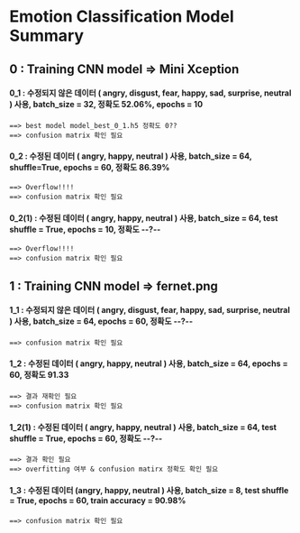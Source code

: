 # Emotion Classification Model Summary

## 0 : Training CNN model => Mini Xception

#### 0_1 : 수정되지 않은 데이터 ( angry, disgust, fear, happy, sad, surprise, neutral ) 사용, batch_size = 32, 정확도 52.06%, epochs = 10 
	==> best model model_best_0_1.h5 정확도 0??
	==> confusion matrix 확인 필요


#### 0_2 : 수정된 데이터 ( angry, happy, neutral ) 사용, batch_size = 64, shuffle=True, epochs = 60, 정확도 86.39%
	==> Overflow!!!!
	==> confusion matrix 확인 필요

#### 0_2(1) : 수정된 데이터 ( angry, happy, neutral ) 사용, batch_size = 64, test shuffle = True, epochs = 10, 정확도 --?--
	==> Overflow!!!!
	==> confusion matrix 확인 필요



## 1 : Training CNN model => fernet.png

#### 1_1 : 수정되지 않은 데이터 ( angry, disgust, fear, happy, sad, surprise, neutral ) 사용, batch_size = 64, epochs = 60, 정확도 --?--
	==> confusion matrix 확인 필요

#### 1_2 : 수정된 데이터 ( angry, happy, neutral ) 사용, batch_size = 64, epochs = 60, 정확도 91.33
	==> 결과 재확인 필요
	==> confusion matrix 확인 필요

#### 1_2(1) : 수정된 데이터 ( angry, happy, neutral ) 사용, batch_size = 64, test shuffle = True, epochs = 60, 정확도 --?--
	==> 결과 확인 필요
	==> overfitting 여부 & confusion matirx 정확도 확인 필요


#### 1_3 : 수정된 데이터 (angry, happy, neutral ) 사용, batch_size = 8, test shuffle = True, epochs = 60, train accuracy = 90.98%
	==> confusion matrix 확인 필요

